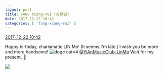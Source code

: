 ```yaml
---
layout: post
title: FANG Xiang-rui (方翔锐)
date: 2017-12-22 10:42
categories: [ 'fang-xiang-rui' ]
---
```


<div class="weibo-info">
  <a href="https://weibo.com/6117583008/FANEjgqUQ">2017-12-22 10:42</a>
</div>

Happy birthday, charismatic LIN Mo! (It seems I'm late.) I wish you be more and more handsome! ![doge cat](https://img.t.sinajs.cn/t4/appstyle/expression/ext/normal/4a/mm_org.gif)×4 [@YiAnMusicClub-LinMo](http://weibo.com/u/6108312042) Wait for my present. :gift:

<!-- more -->

<a href="https://wx4.sinaimg.cn/mw690/006G0KNGgy1fmpckno8i2j32c02c0u0z.jpg">
  <img class="weibo-pic-preview-h" src="http://wx4.sinaimg.cn/orj360/006G0KNGgy1fmpckno8i2j32c02c0u0z.jpg" />
</a>
